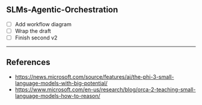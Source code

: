 ## SLMs-Agentic-Orchestration

- [ ] Add workflow diagram 
- [ ] Wrap the draft 
- [ ] Finish second v2 

---

## References
- https://news.microsoft.com/source/features/ai/the-phi-3-small-language-models-with-big-potential/
- https://www.microsoft.com/en-us/research/blog/orca-2-teaching-small-language-models-how-to-reason/
